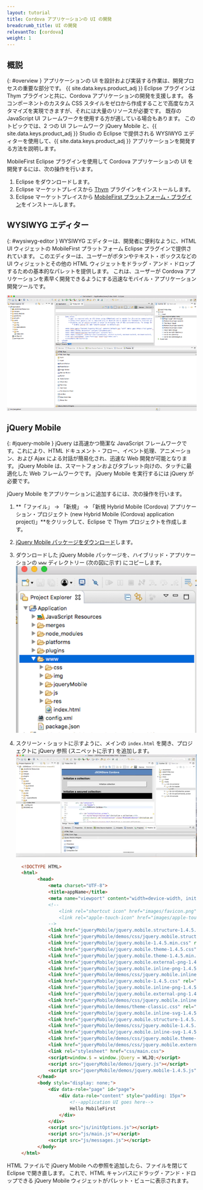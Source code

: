 ```yaml
---
layout: tutorial
title: Cordova アプリケーションの UI の開発
breadcrumb_title: UI の開発
relevantTo: [cordova]
weight: 1
---
```

<!-- NLS_CHARSET=UTF-8 -->
## 概説
{: #overview }
アプリケーションの UI を設計および実装する作業は、開発プロセスの重要な部分です。 {{ site.data.keys.product_adj }} Eclipse プラグインは Thym プラグインと共に、Cordova アプリケーションの開発を支援します。
各コンポーネントのカスタム CSS スタイルをゼロから作成することで高度なカスタマイズを実現できますが、それには大量のリソースが必要です。
既存の JavaScript UI フレームワークを使用する方が適している場合もあります。
このトピックでは、2 つの UI フレームワーク jQuery Mobile と、{{ site.data.keys.product_adj }} Studio の Eclipse で提供される WYSIWYG エディターを使用して、{{ site.data.keys.product_adj }} アプリケーションを開発する方法を説明します。

MobileFirst Eclipse プラグインを使用して Cordova アプリケーションの UI を開発するには、次の操作を行います。

1. Eclipse をダウンロードします。
2. Eclipse マーケットプレイスから [Thym](http://marketplace.eclipse.org/content/eclipse-thym) プラグインをインストールします。
3. Eclipse マーケットプレイスから [MobileFirst プラットフォーム・プラグイン](http://marketplace.eclipse.org/content/ibm-mobilefirst-foundation-studio)をインストールします。


## WYSIWYG エディター
{: #wysiwyg-editor }
WYSIWYG エディターは、開発者に便利なように、HTML UI ウィジェットの MobileFirst プラットフォーム Eclipse プラグインで提供されています。
このエディターは、ユーザーがボタンやテキスト・ボックスなどの UI ウィジェットとその他の HTML ウィジェットをドラッグ・アンド・ドロップするための基本的なパレットを提供します。 これは、ユーザーが Cordova アプリケーションを素早く開発できるようにする迅速なモバイル・アプリケーション開発ツールです。

![WYSIWYG エディター](wysiwyg-editor.png)

## jQuery Mobile
{: #jquery-mobile }
jQuery は高速かつ簡潔な JavaScript フレームワークです。これにより、HTML ドキュメント・フロー、イベント処理、アニメーション、および Ajax による対話が簡易化され、迅速な Web 開発が可能となります。 jQuery Mobile は、スマートフォンおよびタブレット向けの、タッチに最適化した Web フレームワークです。 jQuery Mobile を実行するには jQuery が必要です。

jQuery Mobile をアプリケーションに追加するには、次の操作を行います。

1. **「ファイル」 -> 「新規」 -> 「新規 Hybrid Mobile (Cordova) アプリケーション・プロジェクト (new Hybrid Mobile (Cordova) application project)」**をクリックして、Eclipse で Thym プロジェクトを作成します。
2. [jQuery Mobile パッケージをダウンロード](http://jquerymobile.com/download/)します。
3. ダウンロードした jQuery Mobile パッケージを、ハイブリッド・アプリケーションの `www` ディレクトリー (次の図に示す) にコピーします。
  ![www ディレクトリー](www-dir.png)
4. スクリーン・ショットに示すように、メインの `index.html` を開き、プロジェクトに jQuery 参照 (スニペットに示す) を追加します。
    ![JQuery 参照の追加](add-jquery-refs.png)

    ```html
      <!DOCTYPE HTML>
      <html>
          	<head>
          		<meta charset="UTF-8">
          		<title>appName</title>
          		<meta name="viewport" content="width=device-width, initial-scale=1.0, maximum-scale=1.0, minimum-scale=1.0, user-scalable=0">
          		<!--
          			<link rel="shortcut icon" href="images/favicon.png">
          			<link rel="apple-touch-icon" href="images/apple-touch-icon.png">
          		-->
          		<link href="jqueryMobile/jquery.mobile.structure-1.4.5.min.css" rel="stylesheet">
          		<link href="jqueryMobile/demos/css/jquery.mobile.structure-1.4.5.min.css" rel="stylesheet">
          		<link href="jqueryMobile/jquery.mobile-1.4.5.min.css" rel="stylesheet">
          		<link href="jqueryMobile/jquery.mobile.theme-1.4.5.css" rel="stylesheet">
          		<link href="jqueryMobile/jquery.mobile.theme-1.4.5.min.css" rel="stylesheet">
          		<link href="jqueryMobile/jquery.mobile.external-png-1.4.5.min.css" rel="stylesheet">
          		<link href="jqueryMobile/jquery.mobile.inline-png-1.4.5.css" rel="stylesheet">
          		<link href="jqueryMobile/demos/css/jquery.mobile.inline-svg-1.4.5.min.css" rel="stylesheet">
          		<link href="jqueryMobile/jquery.mobile-1.4.5.css" rel="stylesheet">
          		<link href="jqueryMobile/jquery.mobile.inline-png-1.4.5.min.css" rel="stylesheet">
          		<link href="jqueryMobile/jquery.mobile.external-png-1.4.5.css" rel="stylesheet">
          		<link href="jqueryMobile/demos/css/jquery.mobile.inline-png-1.4.5.min.css" rel="stylesheet">
          		<link href="jqueryMobile/demos/theme-classic.css" rel="stylesheet">
          		<link href="jqueryMobile/jquery.mobile.inline-svg-1.4.5.css" rel="stylesheet">
          		<link href="jqueryMobile/jquery.mobile.structure-1.4.5.css" rel="stylesheet">
          		<link href="jqueryMobile/demos/css/jquery.mobile-1.4.5.min.css" rel="stylesheet">
          		<link href="jqueryMobile/jquery.mobile.inline-svg-1.4.5.min.css" rel="stylesheet">
          		<link href="jqueryMobile/demos/css/jquery.mobile.theme-1.4.5.min.css" rel="stylesheet">
          		<link href="jqueryMobile/demos/css/jquery.mobile.external-png-1.4.5.min.css" rel="stylesheet">
          		<link rel="stylesheet" href="css/main.css">
          		<script>window.$ = window.jQuery = WLJQ;</script>
          		<script src="jqueryMobile/demos/jquery.js"></script>
          		<script src="jqueryMobile/demos/jquery.mobile-1.4.5.js"></script>
          	</head>
          	<body style="display: none;">
          		<div data-role="page" id="page">
          			<div data-role="content" style="padding: 15px">
          				<!--application UI goes here-->
          				Hello MobileFirst
          			</div>
          		</div>
          		<script src="js/initOptions.js"></script>
          		<script src="js/main.js"></script>
          		<script src="js/messages.js"></script>
          	</body>
      </html>
    ```
HTML ファイルで jQuery Mobile への参照を追加したら、ファイルを閉じて Eclipse で開き直します。 これで、HTML キャンバスにドラッグ・アンド・ドロップできる jQuery Mobile ウィジェットがパレット・ビューに表示されます。 
